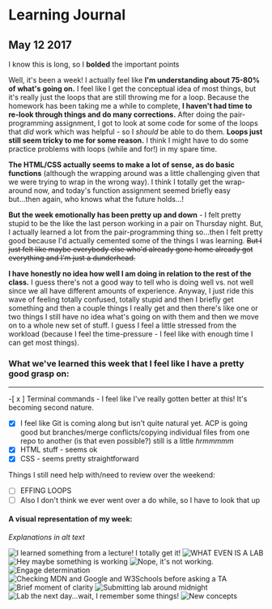 # Learning Journal
## May 12 2017

I know this is long, so I **bolded** the important points

Well, it's been a week! I actually feel like **I'm understanding about 75-80% of what's going on.** I feel like I get the conceptual idea of most things, but it's really just the loops that are still throwing me for a loop. Because the homework has been taking me a while to complete, **I haven't had time to re-look through things and do many corrections.** After doing the pair-programming assignment, I got to look at some code for some of the loops that _did_ work which was helpful - so I _should_ be able to do them. **Loops just still seem tricky to me for some reason.** I think I might have to do some practice problems with loops (while and for!) in my spare time.

**The HTML/CSS actually seems to make a lot of sense, as do basic functions** (although the wrapping around was a little challenging given that we were trying to wrap in the wrong way). I think I totally get the wrap-around now, and today's function assignment seemed briefly easy but...then again, who knows what the future holds...!

**But the week emotionally has been pretty up and down** - I felt pretty stupid to be the like the last person working in a pair on Thursday night. But, I actually learned a lot from the pair-programming thing so...then I felt pretty good because I'd actually cemented some of the things I was learning. ~~But I just felt like maybe everybody else who'd already gone home already got everything and I'm just a dunderhead.~~

**I have honestly no idea how well I am doing in relation to the rest of the class.** I guess there's not a good way to tell who is doing well vs. not well since we all have different amounts of experience. Anyway, I just ride this wave of feeling totally confused, totally stupid and then I briefly get something and then a couple things I really get and then there's like one or two things I still have no idea what's going on with them and then we move on to a whole new set of stuff. I guess I feel a little stressed from the workload (because I feel the time-pressure - I feel like with enough time I can get most things).

### What we've learned this week that I feel like I have a pretty good grasp on:
---
-[ x ] Terminal commands - I feel like I've really gotten better at this! It's becoming second nature.
-[x] I feel like Git is coming along but isn't quite natural yet. ACP is going good but branches/merge conflicts/copying individual files from one repo to another (is that even possible?) still is a little _hrmmmmm_
-[x] HTML stuff - seems ok
-[x] CSS - seems pretty straightforward

Things I still need help with/need to review over the weekend:
-[ ] EFFING LOOPS
-[ ] Also I don't think we ever went over a do while, so I have to look that up

#### A visual representation of my week:
_Explanations in alt text_

![I learned something from a lecture! I totally get it!](https://media.giphy.com/media/tgCUdcdVo5zJm/giphy.gif)
![WHAT EVEN IS A LAB](https://media.giphy.com/media/AL53WF1fOCXy8/giphy.gif)
![Hey maybe something is working](https://media.giphy.com/media/xUPGcl3ijl0vAEyIDK/giphy.gif)
![Nope, it's not working.](https://media.giphy.com/media/AD8PD02XV4Nb2/giphy.gif)
![Engage determination](https://media.giphy.com/media/5K23wYRxmP8VG/giphy.gif)
![Checking MDN and Google and W3Schools before asking a TA](https://media.giphy.com/media/3o7bu0mcp3ibhm0mvC/giphy.gif)
![Brief moment of clarity](https://media.giphy.com/media/nW58eXwek1QOs/giphy.gif)
![Submitting lab around midnight](https://media.giphy.com/media/3oKIPf3C7HqqYBVcCk/giphy.gif)
![Lab the next day...wait, I remember some things!](https://media.giphy.com/media/sM4ALgO3D7F8k/giphy.gif)
![New concepts](https://media.giphy.com/media/3o7btPCcdNniyf0ArS/giphy.gif)
